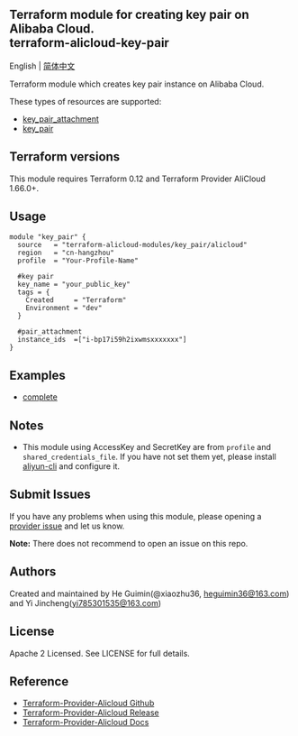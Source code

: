Terraform module for creating key pair on Alibaba Cloud.  
terraform-alicloud-key-pair
---------------------------------------

English | [简体中文](https://github.com/terraform-alicloud-modules/terraform-alicloud-key-pair/blob/master/README-CN.md)

Terraform module which creates key pair instance on Alibaba Cloud. 

These types of resources are supported:

* [key_pair_attachment](https://www.terraform.io/docs/providers/alicloud/r/key_pair_attachment.html)
* [key_pair](https://www.terraform.io/docs/providers/alicloud/r/key_pair.html)

## Terraform versions

This module requires Terraform 0.12 and Terraform Provider AliCloud 1.66.0+.

## Usage

```hcl
module "key_pair" {
  source   = "terraform-alicloud-modules/key_pair/alicloud"
  region   = "cn-hangzhou"
  profile  = "Your-Profile-Name"

  #key pair
  key_name = "your_public_key"
  tags = {
    Created     = "Terraform"
    Environment = "dev"
  }

  #pair_attachment
  instance_ids  =["i-bp17i59h2ixwmsxxxxxxx"]
}
```

## Examples

* [complete](https://github.com/terraform-alicloud-modules/terraform-alicloud-key-pair/tree/master/examples/complete)

## Notes

* This module using AccessKey and SecretKey are from `profile` and `shared_credentials_file`.
If you have not set them yet, please install [aliyun-cli](https://github.com/aliyun/aliyun-cli#installation) and configure it.

Submit Issues
-------------
If you have any problems when using this module, please opening a [provider issue](https://github.com/terraform-providers/terraform-provider-alicloud/issues/new) and let us know.

**Note:** There does not recommend to open an issue on this repo.

Authors
-------
Created and maintained by He Guimin(@xiaozhu36, heguimin36@163.com) and Yi Jincheng(yi785301535@163.com) 

License
----
Apache 2 Licensed. See LICENSE for full details.

Reference
---------
* [Terraform-Provider-Alicloud Github](https://github.com/terraform-providers/terraform-provider-alicloud)
* [Terraform-Provider-Alicloud Release](https://releases.hashicorp.com/terraform-provider-alicloud/)
* [Terraform-Provider-Alicloud Docs](https://www.terraform.io/docs/providers/alicloud/index.html)
